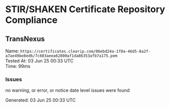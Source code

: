 # STIR/SHAKEN Certificate Repository Compliance

## TransNexus

Name: `https://certificates.clearip.com/06ebd24a-1f0a-46d5-8a2f-a7ae49be8ed6/7c603aeea62800af1da86353afb7a175.pem`\
Tested At: 03 Jun 25 00:33 UTC\
Time: 99ms

### Issues

no warning, or error, or notice date level issues were found

Generated: 03 Jun 25 00:33 UTC